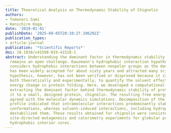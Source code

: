 ```yaml
---
title: Theoretical Analysis on Thermodynamic Stability of Chignolin
authors:
- Tomonari Sumi
- Kenichiro Koga
date: '2019-01-01'
publishDate: '2025-09-05T20:10:27.196292Z'
publication_types:
- article-journal
publication: '*Scientific Reports*'
doi: 10.1038/s41598-019-41518-1
abstract: Understanding the dominant factor in thermodynamic stability of proteins
  remains an open challenge. Kauzmann's hydrophobic interaction hypothesis, which
  considers hydrophobic interactions between nonpolar groups as the dominant factor,
  has been widely accepted for about sixty years and attracted many scientists. The
  hypothesis, however, has not been verified or disproved because it is difficult,
  both theoretically and experimentally, to quantify the solvent effects on the free
  energy change in protein folding. Here, we developed a computational method for
  extracting the dominant factor behind thermodynamic stability of proteins and applied
  it to a small, designed protein, chignolin. The resulting free energy profile quantitatively
  agreed with the molecular dynamics simulations. Decomposition of the free energy
  profile indicated that intramolecular interactions predominantly stabilized collapsed
  conformations, whereas solvent-induced interactions, including hydrophobic ones,
  destabilized them. These results obtained for chignolin were consistent with the
  site-directed mutagenesis and calorimetry experiments for globular proteins with
  hydrophobic interior cores.
---
```

